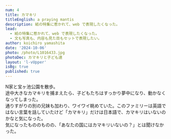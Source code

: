 ```yaml
---
num: 4
title: カマキリ
titleEnglish: a praying mantis
description: 紙の特集に惹かれて、web で表現したくなった。
lead:
  - 紙の特集に惹かれて、web で表現したくなった。
  - 文も写真も、内容も見た目もセットで表現したい。
author: koichiro yamashita
date: '2024-10-06'
photo: /photo/L1016433.jpg
photoDec: カマキリと子ども達
layout: 'l-vUpper'
isBg: true
published: true
---
```


N家と宝ヶ池公園を散歩。  
途中大きなカマキリを捕まえたら、子どもたちはすっかり夢中になり、動かなくなってしまった。  
通りすがりの別の兄妹も加わり、ワイワイ眺めていた。このファミリーは英語ではない言葉を話していたけど「カマキリ」だけは日本語で、カマキリはいないのかなと気になった。  
気になったもののものの、「あなたの国にはカマキリいないの？」とは聞けなかった。
